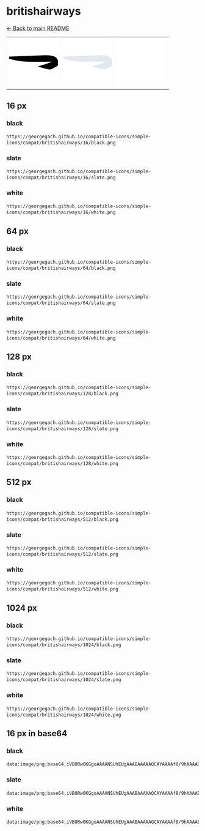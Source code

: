 # britishairways

[← Back to main README](../../README.md)

<table><tr>
  <td><img src="./128/black.png" width="128" alt="britishairways black icon" /></td>
  <td><img src="./128/slate.png" width="128" alt="britishairways slate icon" /></td>
  <td><img src="./128/white.png" width="128" alt="britishairways white icon" /></td>
</tr></table>

## 16 px

### black
```
https://georgegach.github.io/compatible-icons/simple-icons/compat/britishairways/16/black.png
```

### slate
```
https://georgegach.github.io/compatible-icons/simple-icons/compat/britishairways/16/slate.png
```

### white
```
https://georgegach.github.io/compatible-icons/simple-icons/compat/britishairways/16/white.png
```

## 64 px

### black
```
https://georgegach.github.io/compatible-icons/simple-icons/compat/britishairways/64/black.png
```

### slate
```
https://georgegach.github.io/compatible-icons/simple-icons/compat/britishairways/64/slate.png
```

### white
```
https://georgegach.github.io/compatible-icons/simple-icons/compat/britishairways/64/white.png
```

## 128 px

### black
```
https://georgegach.github.io/compatible-icons/simple-icons/compat/britishairways/128/black.png
```

### slate
```
https://georgegach.github.io/compatible-icons/simple-icons/compat/britishairways/128/slate.png
```

### white
```
https://georgegach.github.io/compatible-icons/simple-icons/compat/britishairways/128/white.png
```

## 512 px

### black
```
https://georgegach.github.io/compatible-icons/simple-icons/compat/britishairways/512/black.png
```

### slate
```
https://georgegach.github.io/compatible-icons/simple-icons/compat/britishairways/512/slate.png
```

### white
```
https://georgegach.github.io/compatible-icons/simple-icons/compat/britishairways/512/white.png
```

## 1024 px

### black
```
https://georgegach.github.io/compatible-icons/simple-icons/compat/britishairways/1024/black.png
```

### slate
```
https://georgegach.github.io/compatible-icons/simple-icons/compat/britishairways/1024/slate.png
```

### white
```
https://georgegach.github.io/compatible-icons/simple-icons/compat/britishairways/1024/white.png
```

## 16 px in base64

### black
```
data:image/png;base64,iVBORw0KGgoAAAANSUhEUgAAABAAAAAQCAYAAAAf8/9hAAAABmJLR0QA/wD/AP+gvaeTAAAAjklEQVQ4je3QMQ4BYRRF4W+EGSZIlGJ6KjuQ2ILWotTWYhEWQKclQYJSFPNPMhHFCOWc5uYlNy/nPWp+JnqbE6ToooUBmuihg3bonbDFNcIeWSje8Sgtj9EIGYcO3HDGqjCYYI4pxuiX7OIP5gmGISuTYoENDngGi0qMsJbffsQFOyy/MSjIMJP/puYfvADRwhJauqje5wAAAABJRU5ErkJggg==
```

### slate
```
data:image/png;base64,iVBORw0KGgoAAAANSUhEUgAAABAAAAAQCAYAAAAf8/9hAAAABmJLR0QA/wD/AP+gvaeTAAAA10lEQVQ4je3OPUoDURSG4fe7c+eOCSqYTpzOwlTuQLBzA27CRQiuwKW5gSmEGAaR8WdEBSFzPxsRIQoR2zzd4XAOL6z9m74PTeMqpX4c47C5iEXJwE4IilnewnmEwwZAgbv3ylf7k0mv2e1Tg1UTiNiv4DcDkkQmEQjYSSgZIgDmReJR6FIA1+3ztCzycc4cinCA8rb1WWenpW6rstjFqrS0/EXbtuOhGJ2YcIY9Faoz7ld6cNN1e3kRzuVwKsnGpeEukC9WDfgyn9/Xs/bhyHb48/Hazz4AgQdSY0urWTkAAAAASUVORK5CYII=
```

### white
```
data:image/png;base64,iVBORw0KGgoAAAANSUhEUgAAABAAAAAQCAYAAAAf8/9hAAAABmJLR0QA/wD/AP+gvaeTAAAAnUlEQVQ4je2OMQ4BYRhE379hlw0Spdieyg0krqB1KLWzOIQD0GltsiQoPc1fbLHFinZfM/mSmfkGOv4m1A81A3JgBPSBKdADxsAQGERrCZxCCI+gXoAiGl/Au1aeAknUNHoAnkAF7EP8vAQ2wApYAJPaurRheQbMorZDzdWtelSv6ket2obn6kEt1Zt6V8/qrvWCWlmhrtXk53BHM18Dy0skanKCIQAAAABJRU5ErkJggg==
```

